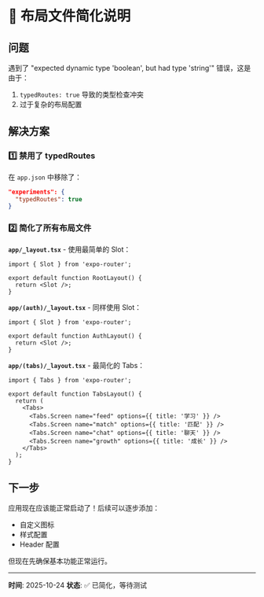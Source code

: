 # 🔧 布局文件简化说明

## 问题
遇到了 "expected dynamic type 'boolean', but had type 'string'" 错误，这是由于：
1. `typedRoutes: true` 导致的类型检查冲突
2. 过于复杂的布局配置

## 解决方案

### 1️⃣ 禁用了 typedRoutes
在 `app.json` 中移除了：
```json
"experiments": {
  "typedRoutes": true
}
```

### 2️⃣ 简化了所有布局文件

**`app/_layout.tsx`** - 使用最简单的 Slot：
```tsx
import { Slot } from 'expo-router';

export default function RootLayout() {
  return <Slot />;
}
```

**`app/(auth)/_layout.tsx`** - 同样使用 Slot：
```tsx
import { Slot } from 'expo-router';

export default function AuthLayout() {
  return <Slot />;
}
```

**`app/(tabs)/_layout.tsx`** - 最简化的 Tabs：
```tsx
import { Tabs } from 'expo-router';

export default function TabsLayout() {
  return (
    <Tabs>
      <Tabs.Screen name="feed" options={{ title: '学习' }} />
      <Tabs.Screen name="match" options={{ title: '匹配' }} />
      <Tabs.Screen name="chat" options={{ title: '聊天' }} />
      <Tabs.Screen name="growth" options={{ title: '成长' }} />
    </Tabs>
  );
}
```

## 下一步

应用现在应该能正常启动了！后续可以逐步添加：
- 自定义图标
- 样式配置
- Header 配置

但现在先确保基本功能正常运行。

---
**时间**: 2025-10-24
**状态**: ✅ 已简化，等待测试




